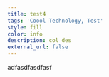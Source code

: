 ```yaml
---
title: test4
tags: 'Coool Technology, Test'
style: fill
color: info
description: col des
external_url: false
---
```

adfasdfasdfasf